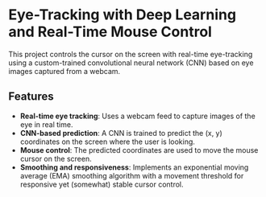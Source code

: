 # Eye-Tracking with Deep Learning and Real-Time Mouse Control

This project controls the cursor on the screen with real-time eye-tracking using a custom-trained convolutional neural network (CNN) based on eye images captured from a webcam.

## Features
- **Real-time eye tracking**: Uses a webcam feed to capture images of the eye in real time.
- **CNN-based prediction**: A CNN is trained to predict the (x, y) coordinates on the screen where the user is looking.
- **Mouse control**: The predicted coordinates are used to move the mouse cursor on the screen.
- **Smoothing and responsiveness**: Implements an exponential moving average (EMA) smoothing algorithm with a movement threshold for responsive yet (somewhat) stable cursor control.
